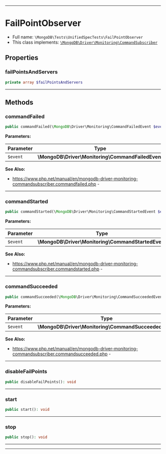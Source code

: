 ***

# FailPointObserver





* Full name: `\MongoDB\Tests\UnifiedSpecTests\FailPointObserver`
* This class implements:
[`\MongoDB\Driver\Monitoring\CommandSubscriber`](../../Driver/Monitoring/CommandSubscriber.md)



## Properties


### failPointsAndServers



```php
private array $failPointsAndServers
```






***

## Methods


### commandFailed



```php
public commandFailed(\MongoDB\Driver\Monitoring\CommandFailedEvent $event): void
```








**Parameters:**

| Parameter | Type | Description |
|-----------|------|-------------|
| `$event` | **\MongoDB\Driver\Monitoring\CommandFailedEvent** |  |



**See Also:**

* https://www.php.net/manual/en/mongodb-driver-monitoring-commandsubscriber.commandfailed.php - 

***

### commandStarted



```php
public commandStarted(\MongoDB\Driver\Monitoring\CommandStartedEvent $event): void
```








**Parameters:**

| Parameter | Type | Description |
|-----------|------|-------------|
| `$event` | **\MongoDB\Driver\Monitoring\CommandStartedEvent** |  |



**See Also:**

* https://www.php.net/manual/en/mongodb-driver-monitoring-commandsubscriber.commandstarted.php - 

***

### commandSucceeded



```php
public commandSucceeded(\MongoDB\Driver\Monitoring\CommandSucceededEvent $event): void
```








**Parameters:**

| Parameter | Type | Description |
|-----------|------|-------------|
| `$event` | **\MongoDB\Driver\Monitoring\CommandSucceededEvent** |  |



**See Also:**

* https://www.php.net/manual/en/mongodb-driver-monitoring-commandsubscriber.commandsucceeded.php - 

***

### disableFailPoints



```php
public disableFailPoints(): void
```











***

### start



```php
public start(): void
```











***

### stop



```php
public stop(): void
```











***


***

